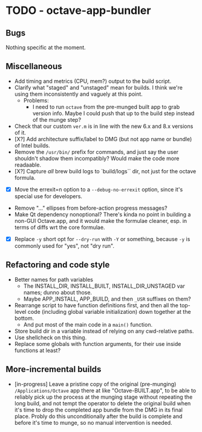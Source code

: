 # TODO - octave-app-bundler

## Bugs

Nothing specific at the moment.

## Miscellaneous

* Add timing and metrics (CPU, mem?) output to the build script.
* Clarify what "staged" and "unstaged" mean for builds. I think we're using them inconsistently and vaguely at this point.
  * Problems:
    * I need to run `octave` from the pre-munged built app to grab version info. Maybe I could push that up to the build step instead of the munge step?
* Check that our custom `ver.m` is in line with the new 6.x and 8.x versions of it.
* [X?] Add architecture suffix/label to DMG (but not app name or bundle) of Intel builds.
* Remove the `/usr/bin/` prefix for commands, and just say the user shouldn't shadow them incompatibly? Would make the code more readaable.
* [X?] Capture _all_ brew build logs to `build/logs`` dir, not just for the octave formula.
* [X] Move the errexit=n option to a `--debug-no-errexit` option, since it's special use for developers.
* Remove "..." ellipses from before-action progress messages?
* Make Qt dependency nonoptional? There's kinda no point in building a non-GUI Octave.app, and it would make the formulae cleaner, esp. in terms of diffs wrt the core formulae.
* [X] Replace `-y` short opt for `--dry-run` with `-Y` or something, because `-y` is commonly used for "yes", not "dry run".

## Refactoring and code style

* Better names for path variables
  * The INSTALL_DIR, INSTALL_BUILT, INSTALL_DIR_UNSTAGED var names; dunno about those.
  * Maybe APP_INSTALL, APP_BUILD, and then `_USR` suffixes on them?
* Rearrange script to have function definitions first, and then all the top-level code (including global variable initialization) down together at the bottom.
  * And put most of the main code in a `main()` function.
* Store build dir in a variable instead of relying on any cwd-relative paths.
* Use shellcheck on this thing.
* Replace some globals with function arguments, for their use inside functions at least?

## More-incremental builds

* [in-progress] Leave a pristine copy of the original (pre-munging) `/Applications/Octave` app there at like "Octave-BUILT.app", to be able to reliably pick up the process at the munging stage without repeating the long build, and not tempt the operator to delete the original build when it's time to drop the completed app bundle from the DMG in its final place. Probly do this unconditionally after the build is complete and before it's time to munge, so no manual intervention is needed.
